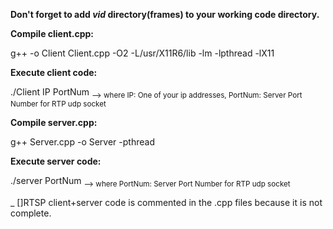 **Don't forget to add _vid_ directory(frames) to your working code directory.**

****Compile client.cpp:****

g++ -o Client Client.cpp -O2 -L/usr/X11R6/lib -lm -lpthread -lX11

****Execute client code:****

./Client IP PortNum
<sub> --> where IP: One of your ip addresses, PortNum: Server Port Number for RTP udp socket </sub>

****Compile server.cpp:****

g++ Server.cpp -o Server -pthread

****Execute server code:****

./server PortNum
<sub> --> where PortNum: Server Port Number for RTP udp socket </sub>

_ []RTSP client+server code is commented in the .cpp files because it is not complete.

